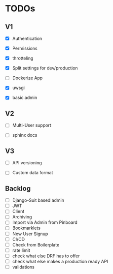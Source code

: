 # TODOs

## V1
- [X] Authentication
- [X] Permissions
- [X] throtteling
- [X] Split settings for dev/production
- [ ] Dockerize App
- [X] uwsgi
- [X] basic admin


## V2
- [ ] Multi-User support
- [ ] sphinx docs


## V3
- [ ] API versioning
- [ ] Custom data format


## Backlog
- [ ] Django-Suit based admin
- [ ] JWT
- [ ] Client
- [ ] Archiving
- [ ] Import via Admin from Pinboard
- [ ] Bookmarklets
- [ ] New User Signup
- [ ] CI/CD
- [ ] Check from Boilerplate
- [ ] rate limit
- [ ] check what else DRF has to offer
- [ ] check what else makes a production ready API
- [ ] validations
